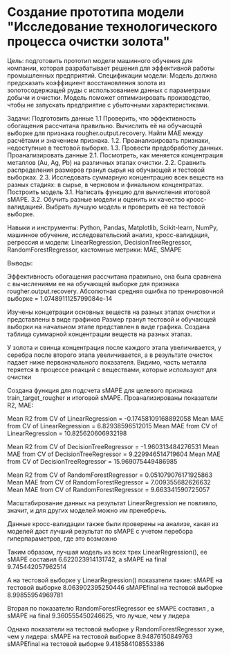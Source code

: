 # Создание прототипа модели "Исследование технологического процесса очистки золота"

Цель: подготовить прототип модели машинного обучения для компании, которая разрабатывает решения для эффективной работы промышленных предприятий. Спецификации модели: Модель должна предсказать коэффициент восстановления золота из золотосодержащей руды с использованием данных с параметрами добычи и очистки. Модель поможет оптимизировать производство, чтобы не запускать предприятие с убыточными характеристиками.

Задачи: 
Подготовить данные 1.1 Проверить, что эффективность обогащения рассчитана правильно. Вычислить её на обучающей выборке для признака rougher.output.recovery. Найти MAE между расчётами и значением признака. 1.2. Проанализировать признаки, недоступные в тестовой выборке. 1.3. Провести предобработку данных.
Проанализировать данные 2.1. Посмотреть, как меняется концентрация металлов (Au, Ag, Pb) на различных этапах очистки. 2.2. Сравнить распределения размеров гранул сырья на обучающей и тестовой выборках. 2.3. Исследовать суммарную концентрацию всех веществ на разных стадиях: в сырье, в черновом и финальном концентратах.
Построить модель 3.1. Написать функцию для вычисления итоговой sMAPE. 3.2. Обучить разные модели и оценить их качество кросс-валидацией. Выбрать лучшую модель и проверить её на тестовой выборке.

Навыки и инструменты: Python, Pandas, Matplotlib, Scikit-learn, NumPy, машинное обучение, исследовательский анализ,  кросс-валидация, регрессия и модели: LinearRegression, DecisionTreeRegressor, RandomForestRegressor, кастомные метрики: MAE, SMAPE 

Выводы: 

Эффективность обогащения рассчитана правильно, она была сравнена с вычислениями ее на обучающей выборке для признака rougher.output.recovery. Абсолютная средняя ошибка по тренировочной выборке = 1.0748911125799084e-14

Изучены концетрации основных веществ на разных этапах очистки и представлены в виде графиков Размер гранул тестовой и обучающей выборки на начальном этапе представлен в виде графика. Создана таблица суммарной концентрации веществ на разных этапах.

У золота и свинца концентрация после каждого этапа увеличивается, у серебра после второго этапа увеличивается, а в результате очисток падает ниже первоначального показателя. Видимо, часть металла теряется в процессе реакций с веществами, которые используют для очистки

Создана функция для подсчета sMAPE для целевого признака train_target_rougher и итоговой sMAPE. Проанализированы показатели R2, MAE:

Mean R2 from CV of LinearRegression = -0.17458109168892058 Mean MAE from CV of LinearRegression = 6.82938596512015 Mean MAE from CV of LinearRegression = 10.825620606932198

Mean R2 from CV of DecisionTreeRegressor = -1.960313484276531 Mean MAE from CV of DecisionTreeRegressor = 9.229946514719604 Mean MAE from CV of DecisionTreeRegressor = 15.969075449486985

Mean R2 from CV of RandomForestRegressor = 0.051079076171925863 Mean MAE from CV of RandomForestRegressor = 7.009355682626632 Mean MAE from CV of RandomForestRegressor = 9.663341590725057

Масштабирование данных на результат LinearRegression не повлияло, значит, и для других моделей можно им пренебречь.

Данные кросс-валидации также были проверены на анализе, какая из моделей даст лучший результат по sMAPE с учетом перебора гиперпараметров, где это возможно

Таким образом, лучшая модель из всех трех LinearRegression(), ее sMAPE составил 6.622023914131742, а sMAPE на final 9.745442057962514

А на тестовой выборке у LinearRegression() показатели такие: sMAPE на тестовой выборке 8.063902395250446 sMAPEfinal на тестовой выборке 8.99855954969781

Вторая по показателю RandomForestRegressor ее sMAPE составил , а sMAPE на final 9.360555450246625, что лучше, чем у лидера

Однако показатели на тестовой выборке у RandomForestRegressor хуже, чем у лидера: sMAPE на тестовой выборке 8.94876150849763 sMAPEfinal на тестовой выборке 9.418584108553386
